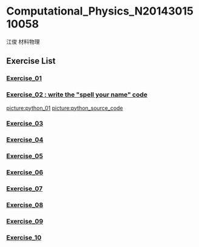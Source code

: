 # Computational_Physics_N2014301510058     
江俊 材料物理
## Exercise List
### [Exercise_01](https://www.zybuluo.com/xiayutian1009/note/494912)
### [Exercise_02 : write the "spell your name" code ](https://www.zybuluo.com/xiayutian1009/note/498702)
[picture:python_01](http://note.youdao.com/yws/public/resource/2db9f6afb57a0997ccb6fda245322b3c/CAE8878F030D42D480D22FD27D9B467D)
[picture:python_source_code](http://note.youdao.com/yws/public/resource/2db9f6afb57a0997ccb6fda245322b3c/CE99E114B7E8438A97FFEE5BC7B2D4F1)
### [Exercise_03](https://www.zybuluo.com/xiayutian1009/note/498706)
### [Exercise_04](https://www.zybuluo.com/xiayutian1009/note/498709)
### [Exercise_05](https://www.zybuluo.com/xiayutian1009/note/498711)
### [Exercise_06](https://www.zybuluo.com/xiayutian1009/note/498698)
### [Exercise_07](https://www.zybuluo.com/xiayutian1009/note/498686)
### [Exercise_08](https://www.zybuluo.com/xiayutian1009/note/498716)
### [Exercise_09](https://www.zybuluo.com/xiayutian1009/note/498717)
### [Exercise_10](https://www.zybuluo.com/xiayutian1009/note/498719)
